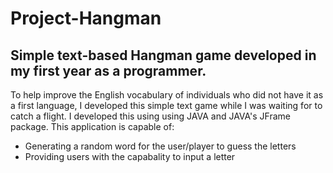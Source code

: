 # Project-Hangman
## Simple text-based Hangman game developed in my first year as a programmer. 

To help improve the English vocabulary of individuals who did not have it as a first language, I developed this simple text game while I was waiting for to catch a flight. I developed this using using JAVA and JAVA's JFrame package. This application is capable of:
- Generating a random word for the user/player to guess the letters
- Providing users with the capabality to input a letter

